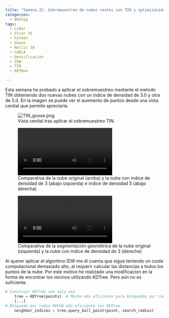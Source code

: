 ```yaml
---
title: "Semana 22. Sobremuestreo de nubes reales con TIN y optimización de IDW con KDTree"
categories:
  - Weblog
tags:
  - Lidar
  - Visor 3d
  - Python
  - Goose 
  - Rellis 3d
  - CARLA
  - Densificación
  - IDW
  - TIN
  - KDTRee

---
```


Esta semana he probado a aplicar el sobremuestreo mediante el metodo TIN obteniendo dos nuevas nubes con un indice de densidad de 3.0 y otra de 5.0. En la imagen se puede ver el aumnento de puntos desde una vista cenital que permite apreciarla.

<figure class="align-center" style="max-width: 100%">
  <img src="{{ site.url }}{{ site.baseurl }}/assets/images/muestreo_voxel_cenital.png" alt="TIN_goose.png">
    <figcaption>Vista cenital tras aplicar el sobremuestreo TIN.</figcaption>
</figure>


<figure class="align-center" style="max-width: 100%">
  <video controls style="max-width: 100%; height: auto;">
    <source src="{{ site.url }}{{ site.baseurl }}/assets/videos/goose_TIN_x3_x5.webm" type="video/webm">
  </video>
  <figcaption>Comparativa de la nube original (arriba) y la nube con indice de densidad de 3 (abajo izquierda) e indice de densidad 5 (abajo derecha)</figcaption>
</figure>

<figure class="align-center" style="max-width: 100%">
  <video controls style="max-width: 100%; height: auto;">
    <source src="{{ site.url }}{{ site.baseurl }}/assets/videos/goose_TIN_x3.webm" type="video/webm">
  </video>
  <figcaption>Comparativa de la segmentación geométrica de la nube original (izquierda) y la nube con indice de densidad de 3 (derecha)</figcaption>
</figure>


Al querer aplicar el algoritmo IDW me di cuenta que sigue teniendo un coste computacional demasiado alto, al requerir calcular las distancias a todos los puntos de la nube. Por este motivo he realizado una modificacion en la forma de encontrar los vecinos utilizando KDTree. Pero aún no es suficiente.

```python
# Construir KDTree una sola vez
    tree = KDTree(points)  # Mucho más eficiente para búsquedas por radio
    [...]
# Búsqueda por radio MUCHO más eficiente con KDTree
    neighbor_indices = tree.query_ball_point(point, search_radius)
```




